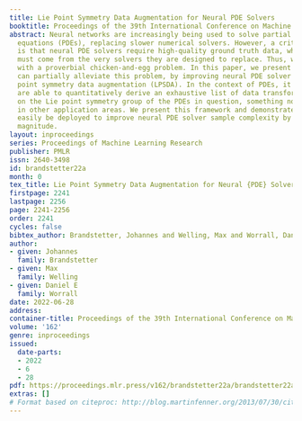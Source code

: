 ```yaml
---
title: Lie Point Symmetry Data Augmentation for Neural PDE Solvers
booktitle: Proceedings of the 39th International Conference on Machine Learning
abstract: Neural networks are increasingly being used to solve partial differential
  equations (PDEs), replacing slower numerical solvers. However, a critical issue
  is that neural PDE solvers require high-quality ground truth data, which usually
  must come from the very solvers they are designed to replace. Thus, we are presented
  with a proverbial chicken-and-egg problem. In this paper, we present a method, which
  can partially alleviate this problem, by improving neural PDE solver sample complexity—Lie
  point symmetry data augmentation (LPSDA). In the context of PDEs, it turns out we
  are able to quantitatively derive an exhaustive list of data transformations, based
  on the Lie point symmetry group of the PDEs in question, something not possible
  in other application areas. We present this framework and demonstrate how it can
  easily be deployed to improve neural PDE solver sample complexity by an order of
  magnitude.
layout: inproceedings
series: Proceedings of Machine Learning Research
publisher: PMLR
issn: 2640-3498
id: brandstetter22a
month: 0
tex_title: Lie Point Symmetry Data Augmentation for Neural {PDE} Solvers
firstpage: 2241
lastpage: 2256
page: 2241-2256
order: 2241
cycles: false
bibtex_author: Brandstetter, Johannes and Welling, Max and Worrall, Daniel E
author:
- given: Johannes
  family: Brandstetter
- given: Max
  family: Welling
- given: Daniel E
  family: Worrall
date: 2022-06-28
address:
container-title: Proceedings of the 39th International Conference on Machine Learning
volume: '162'
genre: inproceedings
issued:
  date-parts:
  - 2022
  - 6
  - 28
pdf: https://proceedings.mlr.press/v162/brandstetter22a/brandstetter22a.pdf
extras: []
# Format based on citeproc: http://blog.martinfenner.org/2013/07/30/citeproc-yaml-for-bibliographies/
---
```

